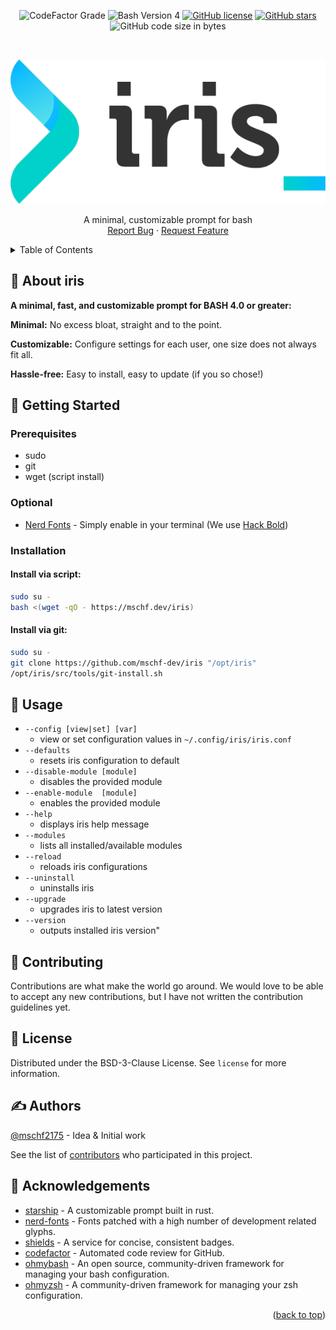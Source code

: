 <div id="top"></div>
  <p align="center">
    <img alt="CodeFactor Grade" src="https://img.shields.io/codefactor/grade/github/mschf-dev/iris?style=for-the-badge">
    <img alt ="Bash Version 4" src="https://img.shields.io/badge/BASH-4.0%2B-blueviolet?style=for-the-badge">
    <a href="https://github.com/mschf-dev/iris/blob/main/license"><img alt="GitHub license" src="https://img.shields.io/github/license/mschf-dev/iris?style=for-the-badge"></a>
    <a href="https://github.com/mschf-dev/iris/stargazers"><img alt="GitHub stars" src="https://img.shields.io/github/stars/mschf-dev/iris?style=for-the-badge"></a>
    <img alt="GitHub code size in bytes" src="https://img.shields.io/github/languages/code-size/mschf-dev/iris?style=for-the-badge">
    <br />
  </p>
  <!-- HEADER -->
  <br />
  <div align="center">
  <p align="center">
    <a href="https://github.com/mschf-dev/iris/">
      <img src="img/logo_light.png"/>
    </a>
  </p>

  <p align="center">
A minimal, customizable prompt for bash
    <br />
    <a href="https://github.com/mschf-dev/iris/issues">Report Bug</a>
    ·
    <a href="https://github.com/mschf-dev/iris/issues">Request Feature</a>
    <br />
    
  </p>
</div>
<!-- TABLE OF CONTENTS --> 
<details>
  <summary>Table of Contents</summary>
  <ol>
    <li><a href="#about-iris">About iris</a></li>
    <li><a href="#getting-started">Getting Started</a></li>
    <li><a href="#usage">Usage</a></li>
    <li><a href="#contributing">Contributing</a></li>
    <li><a href="#license">License</a></li>
    <li><a href="#authors">Authors</a></li>
    <li><a href="#acknowledgements">Acknowledgements</a></li>
  </ol>
</details>

<!-- ABOUT -->
## 🧐 About iris

**A minimal, fast, and customizable prompt for BASH 4.0 or greater:**

**Minimal:** No excess bloat, straight and to the point.

**Customizable:** Configure settings for each user, one size does not always fit all.

**Hassle-free:** Easy to install, easy to update (if you so chose!)

<!-- GETTING  STARTED -->
## 🚀 Getting Started

### Prerequisites
  - sudo
  - git
  - wget (script install)
  
### Optional
 - [Nerd Fonts](https://www.nerdfonts.com/) - Simply enable in your terminal (We use [Hack Bold](https://www.nerdfonts.com/font-downloads))

### Installation

#### Install via script:
```bash
sudo su -
bash <(wget -qO - https://mschf.dev/iris)
```
#### Install via git:
```bash
sudo su -
git clone https://github.com/mschf-dev/iris "/opt/iris"
/opt/iris/src/tools/git-install.sh
```
<!-- USAGE -->
## 🎈 Usage 
- `--config [view|set] [var]`   
  - view or set configuration values in `~/.config/iris/iris.conf`
- `--defaults`
  - resets iris configuration to default
- `--disable-module [module]`
  - disables the provided module
- `--enable-module  [module]`
  - enables the provided module
- `--help`
  - displays iris help message
- `--modules`
  - lists all installed/available modules
- `--reload`
  - reloads iris configurations
- `--uninstall`
  - uninstalls iris
- `--upgrade`
  - upgrades iris to latest version
- `--version`
  - outputs installed iris version"

<!-- CONTRIBUTING -->
## 🤝 Contributing

Contributions are what make the world go around. We would love to be able to accept any new contributions, but I have not written the contribution guidelines yet.

<!-- LICENSE -->
## 📃 License

Distributed under the BSD-3-Clause License. See `license` for more information.

## ✍️ Authors
[@mschf2175](https://github.com/mschf2175) - Idea & Initial work

See the list of [contributors](https://github.com/mschf-dev/iris/contributors) who participated in this project.

<!-- ACKNOWLEDGEMENTS -->
## 📣 Acknowledgements
* [starship](https://github.com/starship/starship) - A customizable prompt built in rust.
* [nerd-fonts](https://github.com/ryanoasis/nerd-fonts) - Fonts patched with a high number of development related glyphs.
* [shields](https://github.com/badges/shields) - A service for concise, consistent badges.
* [codefactor](https://github.com/codefactor-io) - Automated code review for GitHub.
* [ohmybash](https://github.com/ohmybash/oh-my-bash) - An open source, community-driven framework for managing your bash configuration.
* [ohmyzsh](https://github.com/ohmyzsh/ohmyzsh) - A community-driven framework for managing your zsh configuration.

<p align="right">(<a href="#top">back to top</a>)</p>
